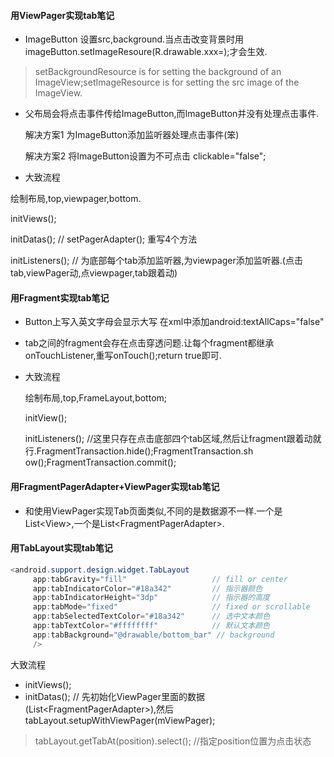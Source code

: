 #### 用ViewPager实现tab笔记

- ImageButton 设置src,background.当点击改变背景时用imageButton.setImageResoure(R.drawable.xxx=);才会生效.

 > setBackgroundResource is for setting the background of an ImageView;setImageResource is for setting the src image of the ImageView.
 
- 父布局会将点击事件传给ImageButton,而ImageButton并没有处理点击事件.

  解决方案1 为ImageButton添加监听器处理点击事件(笨)

  解决方案2 将ImageButton设置为不可点击 clickable="false";

- 大致流程

 绘制布局,top,viewpager,bottom.
 
 initViews();
 
 initDatas(); // setPagerAdapter(); 重写4个方法
 
 initListeners(); // 为底部每个tab添加监听器,为viewpager添加监听器.(点击tab,viewPager动,点viewpager,tab跟着动)


#### 用Fragment实现tab笔记

- Button上写入英文字母会显示大写 在xml中添加android:textAllCaps="false"
- tab之间的fragment会存在点击穿透问题.让每个fragment都继承onTouchListener,重写onTouch();return true即可.
- 大致流程
  
  绘制布局,top,FrameLayout,bottom;

  initView();
  
  initListeners(); //这里只存在点击底部四个tab区域,然后让fragment跟着动就行.FragmentTransaction.hide();FragmentTransaction.sh   ow();FragmentTransaction.commit();
  
  
#### 用FragmentPagerAdapter+ViewPager实现tab笔记
  
 - 和使用ViewPager实现Tab页面类似,不同的是数据源不一样.一个是List\<View\>,一个是List\<FragmentPagerAdapter\>.
 
#### 用TabLayout实现tab笔记
  
 
   ```java
   <android.support.design.widget.TabLayout
        app:tabGravity="fill"                   // fill or center
        app:tabIndicatorColor="#18a342"         // 指示器颜色
        app:tabIndicatorHeight="3dp"            // 指示器的高度
        app:tabMode="fixed"                     // fixed or scrollable 
        app:tabSelectedTextColor="#18a342"      // 选中文本颜色
        app:tabTextColor="#ffffffff"            // 默认文本颜色
        app:tabBackground="@drawable/bottom_bar" // background
        />
   ```
   
 大致流程
   
  - initViews();
  - initDatas(); // 先初始化ViewPager里面的数据(List\<FragmentPagerAdapter\>),然后tabLayout.setupWithViewPager(mViewPager);
   
> tabLayout.getTabAt(position).select(); //指定position位置为点击状态
 
